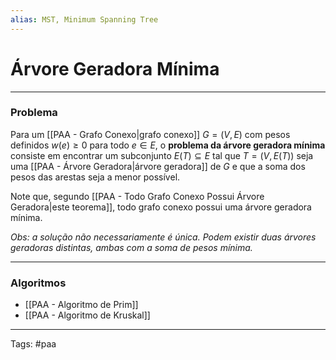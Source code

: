 ```yaml
---
alias: MST, Minimum Spanning Tree
---
```


# Árvore Geradora Mínima

---

### Problema

Para um [[PAA - Grafo Conexo|grafo conexo]] $G=(V,E)$ com pesos definidos $w(e) \geq 0$ para todo $e \in E$, o **problema da árvore geradora mínima** consiste em encontrar um subconjunto $E(T) \subseteq E$ tal que $T=(V,E(T))$ seja uma [[PAA - Árvore Geradora|árvore geradora]] de $G$ e que a soma dos pesos das arestas seja a menor possível.

Note que, segundo [[PAA - Todo Grafo Conexo Possui Árvore Geradora|este teorema]], todo grafo conexo possui uma árvore geradora mínima.

*Obs: a solução não necessariamente é única. Podem existir duas árvores geradoras distintas, ambas com a soma de pesos mínima.*

---

### Algoritmos

- [[PAA - Algoritmo de Prim]]
- [[PAA - Algoritmo de Kruskal]]

---

Tags: #paa

